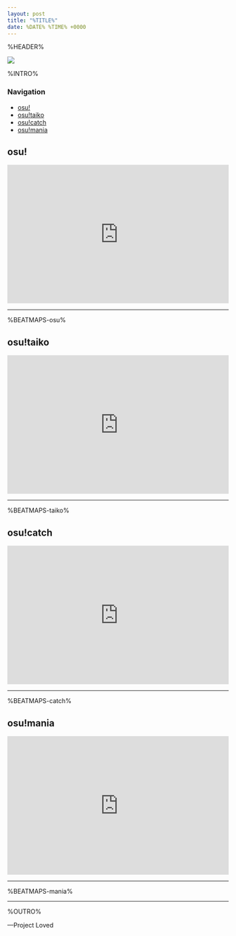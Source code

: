 ```yaml
---
layout: post
title: "%TITLE%"
date: %DATE% %TIME% +0000
---
```


%HEADER%

[![](/wiki/shared/news/banners/project-loved.jpg)](https://osu.ppy.sh/community/forums/120)

%INTRO%

### Navigation

- [osu!](#osu)
- [osu!taiko](#osutaiko)
- [osu!catch](#osucatch)
- [osu!mania](#osumania)

## <a name="osu" id="osu"></a>osu!

<iframe width="100%" height="315" src="https://www.youtube.com/embed/%VIDEO-osu%?rel=0" frameborder="0" allow="autoplay; encrypted-media" allowfullscreen></iframe>

---

%BEATMAPS-osu%

## <a name="osutaiko" id="osutaiko"></a>osu!taiko

<iframe width="100%" height="315" src="https://www.youtube.com/embed/%VIDEO-taiko%?rel=0" frameborder="0" allow="autoplay; encrypted-media" allowfullscreen></iframe>

---

%BEATMAPS-taiko%

## <a name="osucatch" id="osucatch"></a>osu!catch

<iframe width="100%" height="315" src="https://www.youtube.com/embed/%VIDEO-catch%?rel=0" frameborder="0" allow="autoplay; encrypted-media" allowfullscreen></iframe>

---

%BEATMAPS-catch%

## <a name="osumania" id="osumania"></a>osu!mania

<iframe width="100%" height="315" src="https://www.youtube.com/embed/%VIDEO-mania%?rel=0" frameborder="0" allow="autoplay; encrypted-media" allowfullscreen></iframe>

---

%BEATMAPS-mania%

---

%OUTRO%

—Project Loved
